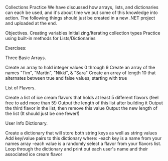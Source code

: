 Collections Practice
We have discussed how arrays, lists, and dictionaries can each be used, and it's about time we put some of this knowledge into action. The following things should just be created in a new .NET project and uploaded at the end.

Objectives.
Creating variables
Initializing/Iterating collection types
Practice using built-in methods for Lists/Dictionaries

Exercises:

Three Basic Arrays.

Create an array to hold integer values 0 through 9
Create an array of the names "Tim", "Martin", "Nikki", & "Sara"
Create an array of length 10 that alternates between true and false values, starting with true

List of Flavors.

Create a list of ice cream flavors that holds at least 5 different flavors (feel free to add more than 5!)
Output the length of this list after building it
Output the third flavor in the list, then remove this value
Output the new length of the list (It should just be one fewer!)

User Info Dictionary.

Create a dictionary that will store both string keys as well as string values
Add key/value pairs to this dictionary where:
-each key is a name from your names array
-each value is a randomly select a flavor from your flavors list.
Loop through the dictionary and print out each user's name and their associated ice cream flavor